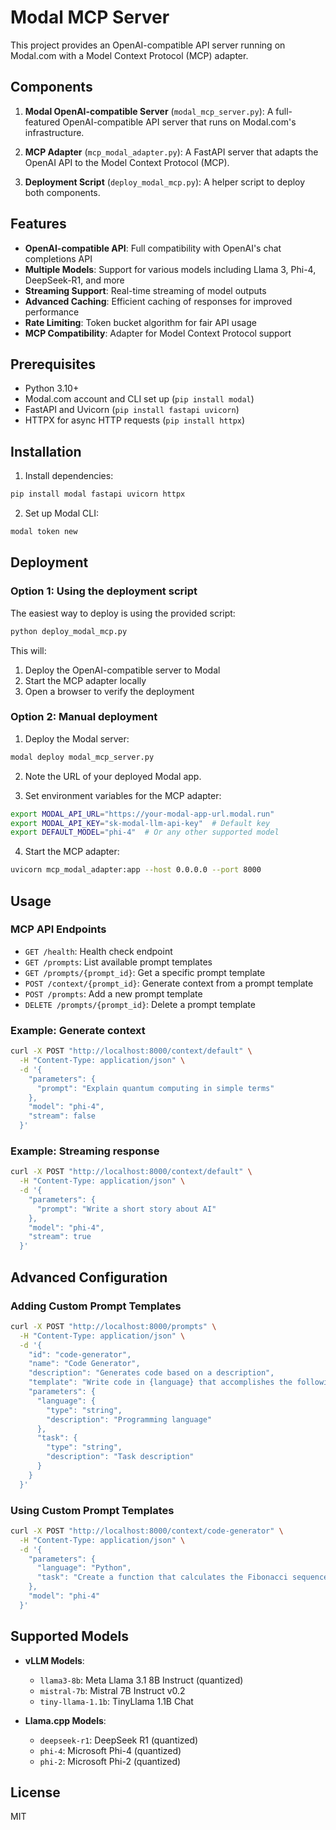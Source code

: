 # Modal MCP Server

This project provides an OpenAI-compatible API server running on Modal.com with a Model Context Protocol (MCP) adapter.

## Components

1. **Modal OpenAI-compatible Server** (`modal_mcp_server.py`): A full-featured OpenAI-compatible API server that runs on Modal.com's infrastructure.

2. **MCP Adapter** (`mcp_modal_adapter.py`): A FastAPI server that adapts the OpenAI API to the Model Context Protocol (MCP).

3. **Deployment Script** (`deploy_modal_mcp.py`): A helper script to deploy both components.

## Features

- **OpenAI-compatible API**: Full compatibility with OpenAI's chat completions API
- **Multiple Models**: Support for various models including Llama 3, Phi-4, DeepSeek-R1, and more
- **Streaming Support**: Real-time streaming of model outputs
- **Advanced Caching**: Efficient caching of responses for improved performance
- **Rate Limiting**: Token bucket algorithm for fair API usage
- **MCP Compatibility**: Adapter for Model Context Protocol support

## Prerequisites

- Python 3.10+
- Modal.com account and CLI set up (`pip install modal`)
- FastAPI and Uvicorn (`pip install fastapi uvicorn`)
- HTTPX for async HTTP requests (`pip install httpx`)

## Installation

1. Install dependencies:

```bash
pip install modal fastapi uvicorn httpx
```

2. Set up Modal CLI:

```bash
modal token new
```

## Deployment

### Option 1: Using the deployment script

The easiest way to deploy is using the provided script:

```bash
python deploy_modal_mcp.py
```

This will:
1. Deploy the OpenAI-compatible server to Modal
2. Start the MCP adapter locally
3. Open a browser to verify the deployment

### Option 2: Manual deployment

1. Deploy the Modal server:

```bash
modal deploy modal_mcp_server.py
```

2. Note the URL of your deployed Modal app.

3. Set environment variables for the MCP adapter:

```bash
export MODAL_API_URL="https://your-modal-app-url.modal.run"
export MODAL_API_KEY="sk-modal-llm-api-key"  # Default key
export DEFAULT_MODEL="phi-4"  # Or any other supported model
```

4. Start the MCP adapter:

```bash
uvicorn mcp_modal_adapter:app --host 0.0.0.0 --port 8000
```

## Usage

### MCP API Endpoints

- `GET /health`: Health check endpoint
- `GET /prompts`: List available prompt templates
- `GET /prompts/{prompt_id}`: Get a specific prompt template
- `POST /context/{prompt_id}`: Generate context from a prompt template
- `POST /prompts`: Add a new prompt template
- `DELETE /prompts/{prompt_id}`: Delete a prompt template

### Example: Generate context

```bash
curl -X POST "http://localhost:8000/context/default" \
  -H "Content-Type: application/json" \
  -d '{
    "parameters": {
      "prompt": "Explain quantum computing in simple terms"
    },
    "model": "phi-4",
    "stream": false
  }'
```

### Example: Streaming response

```bash
curl -X POST "http://localhost:8000/context/default" \
  -H "Content-Type: application/json" \
  -d '{
    "parameters": {
      "prompt": "Write a short story about AI"
    },
    "model": "phi-4",
    "stream": true
  }'
```

## Advanced Configuration

### Adding Custom Prompt Templates

```bash
curl -X POST "http://localhost:8000/prompts" \
  -H "Content-Type: application/json" \
  -d '{
    "id": "code-generator",
    "name": "Code Generator",
    "description": "Generates code based on a description",
    "template": "Write code in {language} that accomplishes the following: {task}",
    "parameters": {
      "language": {
        "type": "string",
        "description": "Programming language"
      },
      "task": {
        "type": "string",
        "description": "Task description"
      }
    }
  }'
```

### Using Custom Prompt Templates

```bash
curl -X POST "http://localhost:8000/context/code-generator" \
  -H "Content-Type: application/json" \
  -d '{
    "parameters": {
      "language": "Python",
      "task": "Create a function that calculates the Fibonacci sequence"
    },
    "model": "phi-4"
  }'
```

## Supported Models

- **vLLM Models**:
  - `llama3-8b`: Meta Llama 3.1 8B Instruct (quantized)
  - `mistral-7b`: Mistral 7B Instruct v0.2
  - `tiny-llama-1.1b`: TinyLlama 1.1B Chat

- **Llama.cpp Models**:
  - `deepseek-r1`: DeepSeek R1 (quantized)
  - `phi-4`: Microsoft Phi-4 (quantized)
  - `phi-2`: Microsoft Phi-2 (quantized)

## License

MIT
